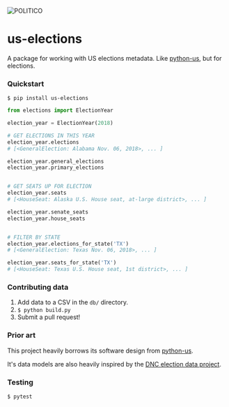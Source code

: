 ![POLITICO](https://www.politico.com/interactives/cdn/images/badge.svg)

# us-elections

A package for working with US elections metadata. Like [python-us](https://github.com/unitedstates/python-us), but for elections.

### Quickstart

```
$ pip install us-elections
```

```python
from elections import ElectionYear

election_year = ElectionYear(2018)

# GET ELECTIONS IN THIS YEAR
election_year.elections
# [<GeneralElection: Alabama Nov. 06, 2018>, ... ]

election_year.general_elections
election_year.primary_elections


# GET SEATS UP FOR ELECTION
election_year.seats
# [<HouseSeat: Alaska U.S. House seat, at-large district>, ... ]

election_year.senate_seats
election_year.house_seats


# FILTER BY STATE
election_year.elections_for_state('TX')
# [<GeneralElection: Texas Nov. 06, 2018>, ... ]

election_year.seats_for_state('TX')
# [<HouseSeat: Texas U.S. House seat, 1st district>, ... ]
```

### Contributing data

1. Add data to a CSV in the `db/` directory.
2. `$ python build.py`
3. Submit a pull request!

### Prior art

This project heavily borrows its software design from [python-us](https://github.com/unitedstates/python-us).

It's data models are also heavily inspired by the [DNC election data project](https://github.com/democrats/data).

### Testing

```
$ pytest
```
